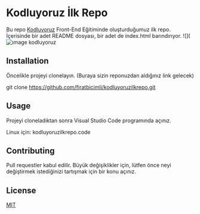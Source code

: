# Kodluyoruz İlk Repo
Bu repo [Kodluyoruz](https://www.kodluyoruz.org/) Front-End Eğitiminde oluşturduğumuz ilk repo. İçerisinde bir adet README dosyası, bir adet de index.html barındırıyor.
![](![ımage kodluyoruz](https://user-images.githubusercontent.com/102663969/161450909-2697046c-7cb4-428c-84e2-120abf09732a.png)

## Installation
Öncelikle projeyi clonelayın. (Buraya sizin reponuzdan aldığınız link gelecek)

git clone https://github.com/firatbicimli/kodluyoruzilkrepo.git
## Usage 
Projeyi cloneladıktan sonra Visual Studio Code programında açınız.

Linux için:
kodluyoruzilkrepo.code


## Contributing
Pull requestler kabul edilir. Büyük değişiklikler için, lütfen önce neyi değiştirmek istediğinizi tartışmak için bir konu açınız.
## License
[MIT](https://mit-license.org/)
